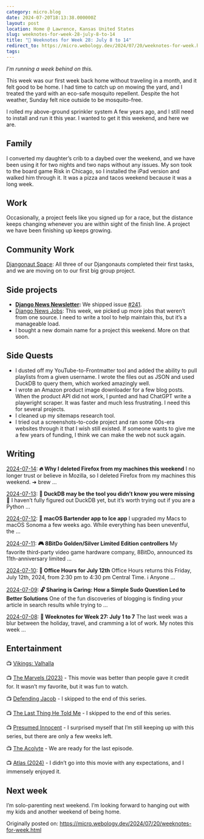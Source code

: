 ```yaml
---
category: micro.blog
date: 2024-07-20T18:13:38.000000Z
layout: post
location: Home @ Lawrence, Kansas United States
slug: weeknotes-for-week-28-july-8-to-14
title: "📓 Weeknotes for Week 28: July 8 to 14"
redirect_to: https://micro.webology.dev/2024/07/20/weeknotes-for-week.html
tags: 
---
```


*I’m running a week behind on this.*

This week was our first week back home without traveling in a month, and it felt good to be home. I had time to catch up on mowing the yard, and I treated the yard with an eco-safe mosquito repellent. Despite the hot weather, Sunday felt nice outside to be mosquito-free.

I rolled my above-ground sprinkler system A few years ago, and I still need to install and run it this year. I wanted to get it this weekend, and here we are.

Family
------

I converted my daughter’s crib to a daybed over the weekend, and we have been using it for two nights and two naps without any issues. My son took to the board game Risk in Chicago, so I installed the iPad version and walked him through it. It was a pizza and tacos weekend because it was a long week.

Work
----

Occasionally, a project feels like you signed up for a race, but the distance keeps changing whenever you are within sight of the finish line. A project we have been finishing up keeps growing.

Community Work
--------------

[Djangonaut Space](https://djangonaut.space): All three of our Djangonauts completed their first tasks, and we are moving on to our first big group project.

Side projects
-------------

- **[Django News Newsletter](https://django-news.com):** We shipped issue [\#241](https://django-news.com/issues/241#start).
- [Django News Jobs](https://jobs.django-news.com): This week, we picked up more jobs that weren’t from one source. I need to write a tool to help maintain this, but it’s a manageable load.
- I bought a new domain name for a project this weekend. More on that soon.

Side Quests
-----------

- I dusted off my YouTube-to-Frontmatter tool and added the ability to pull playlists from a given username. I wrote the files out as JSON and used DuckDB to query them, which worked amazingly well.
- I wrote an Amazon product image downloader for a few blog posts. When the product API did not work, I punted and had ChatGPT write a playwright scraper. It was faster and much less frustrating. I need this for several projects.
- I cleaned up my sitemaps research tool.
- I tried out a screenshots-to-code project and ran some 00s-era websites through it that I wish still existed. If someone wants to give me a few years of funding, I think we can make the web not suck again.

Writing
-------

[2024-07-14](https://micro.webology.dev/2024/07/14/why-i-deleted.html): **🔥 Why I deleted Firefox from my machines this weekend** I no longer trust or believe in Mozilla, so I deleted Firefox from my machines this weekend. ➜ brew …

[2024-07-13](https://micro.webology.dev/2024/07/12/duckdb-may-be.html): **🦆 DuckDB may be the tool you didn’t know you were missing** 🤔 I haven’t fully figured out DuckDB yet, but it’s worth trying out if you are a Python …

[2024-07-12](https://micro.webology.dev/2024/07/12/macos-bartender-app.html): **🚜 macOS Bartender app to Ice app** I upgraded my Macs to macOS Sonoma a few weeks ago. While everything has been uneventful, the …

[2024-07-11](https://micro.webology.dev/2024/07/11/bitdo-goldensilver-limited.html): **🎮 8BitDo Golden/Silver Limited Edition controllers** My favorite third-party video game hardware company, 8BitDo, announced its 11th-anniversary limited …

[2024-07-10](https://micro.webology.dev/2024/07/10/office-hours-for.html): **📅 Office Hours for July 12th** Office Hours returns this Friday, July 12th, 2024, from 2:30 pm to 4:30 pm Central Time. ℹ️ Anyone …

[2024-07-09](https://micro.webology.dev/2024/07/09/sharing-is-caring.html): **🔓 Sharing is Caring: How a Simple Sudo Question Led to Better Solutions** One of the fun discoveries of blogging is finding your article in search results while trying to …

[2024-07-08](https://micro.webology.dev/2024/07/08/weeknotes-for-week.html): **📓 Weeknotes for Week 27: July 1 to 7** The last week was a blur between the holiday, travel, and cramming a lot of work. My notes this week …

Entertainment
-------------

📺 [Vikings: Valhalla](https://trakt.tv/shows/vikings-valhalla)

📺 [The Marvels (2023)](https://trakt.tv/movies/the-marvels-2023) - This movie was better than people gave it credit for. It wasn’t my favorite, but it was fun to watch.

📺 [Defending Jacob](https://trakt.tv/shows/defending-jacob) - I skipped to the end of this series.

📺 [The Last Thing He Told Me](https://trakt.tv/shows/the-last-thing-he-told-me) - I skipped to the end of this series.

📺 [Presumed Innocent](https://trakt.tv/shows/presumed-innocent) - I surprised myself that I’m still keeping up with this series, but there are only a few weeks left.

📺 [The Acolyte](https://trakt.tv/shows/the-acolyte) - We are ready for the last episode.

📺 [Atlas (2024)](https://trakt.tv/movies/atlas-2024) - I didn’t go into this movie with any expectations, and I immensely enjoyed it.

Next week
---------

I’m solo-parenting next weekend. I’m looking forward to hanging out with my kids and another weekend of being home.

Originally posted on: https://micro.webology.dev/2024/07/20/weeknotes-for-week.html